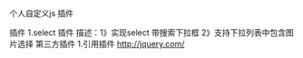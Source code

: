 
个人自定义js 插件

插件
1.select 插件
描述：1》实现select 带搜索下拉框
	  2》支持下拉列表中包含图片选择
第三方插件
1.引用插件 http://jquery.com/
